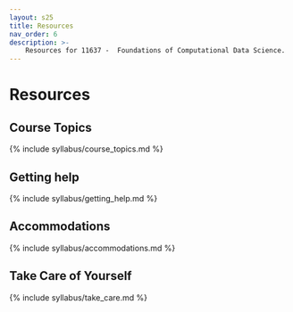 ```yaml
---
layout: s25
title: Resources
nav_order: 6
description: >-
    Resources for 11637 -  Foundations of Computational Data Science.
---
```


# Resources

## Course Topics

{% include syllabus/course_topics.md %}

## Getting help

{% include syllabus/getting_help.md %}

## Accommodations

{% include syllabus/accommodations.md %}

## Take Care of Yourself

{% include syllabus/take_care.md %}

